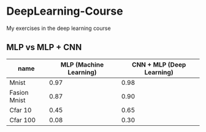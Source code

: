 # DeepLearning-Course
My exercises in the deep learning course

## MLP vs MLP + CNN

  name | MLP (Machine Learning) | CNN + MLP (Deep Learning) 
--- | --- | --- 
Mnist | 0.97 | 0.98
Fasion Mnist | 0.87 | 0.90
Cfar 10 | 0.45 | 0.65
Cfar 100 | 0.08 | 0.30

